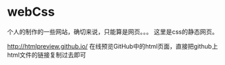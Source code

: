 # webCss
个人的制作的一些网站，确切来说，只能算是网页。。。 这里是css的静态网页。

 
http://htmlpreview.github.io/
 在线预览GitHub中的html页面，直接把github上html文件的链接复制过去即可
